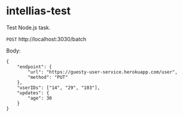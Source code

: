 # intellias-test
Test Node.js task.

`POST` http://localhost:3030/batch

Body:

```
{
	"endpoint": {
		"url": "https://guesty-user-service.herokuapp.com/user",
		"method": "PUT"
	},
	"userIDs": ["14", "29", "103"],
	"updates": {
		"age": 30
	}
}
```

